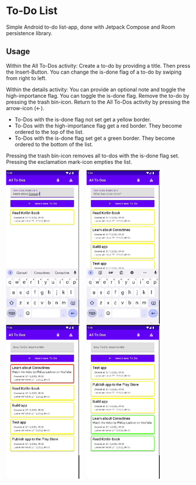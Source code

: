 # To-Do List

Simple Android to-do list-app, done with Jetpack Compose and Room persistence library.

## Usage

Within the All To-Dos activity: Create a to-do by providing a title. Then press the Insert-Button. You can change the is-done flag of a to-do by swiping from right to left.

Within the details activity: You can provide an optional note and toggle the high-importance flag. You can toggle the is-done flag. Remove the to-do by pressing the trash bin-icon. Return to the All To-Dos activity by pressing the arrow-icon (<-).

- To-Dos with the is-done flag not set get a yellow border.
- To-Dos with the high-importance flag get a red border. They become ordered to the top of the list.
- To-Dos with the is-done flag set get a green border. They become ordered to the bottom of the list.

Pressing the trash bin-icon removes all to-dos with the is-done flag set. Pressing the exclamation mark-icon empties the list.

<div>
  <img src="./images/image_1.gif" alt="screenshot 1" width="200" />&nbsp;&nbsp;&nbsp;&nbsp; 
  <img src="./images/image_2.gif" alt="screenshot 2" width="200" />&nbsp;&nbsp;&nbsp;&nbsp;
  <img src="./images/image_3.gif" alt="screenshot 3" width="200" />&nbsp;&nbsp;&nbsp;&nbsp;
  <img src="./images/image_4.gif" alt="screenshot 4" width="200" />
</div>




